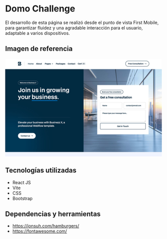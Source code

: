 # Domo Challenge
El desarrollo de esta página se realizó desde el punto de vista First Mobile, para garantizar fluidez y una agradable interacción para el usuario, adaptable a varios dispositivos.

## Imagen de referencia
![Challenge imagen 4](./_ref/test-4.jpeg)

## Tecnologías utilizadas 
- React JS
- Vite
- CSS 
- Bootstrap

## Dependencias y herramientas 
- <https://jonsuh.com/hamburgers/>
- <https://fontawesome.com/>
